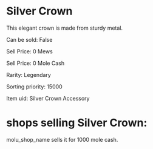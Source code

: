 # Silver Crown

This elegant crown is made from sturdy metal.

Can be sold: False

Sell Price: 0 Mews

Sell Price: 0 Mole Cash

Rarity: Legendary

Sorting priority: 15000

Item uid: Silver Crown Accessory

# shops selling Silver Crown:

molu_shop_name sells it for 1000 mole cash.